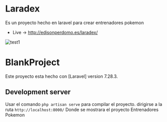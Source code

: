 # Laradex
Es un proyecto hecho en laravel para crear entrenadores pokemon 

- Live -> http://edisonperdomo.es/laradex/

![test1](https://repository-images.githubusercontent.com/296977181/3d027400-0104-11eb-9fdb-43f4bd51f34a)

# BlankProject

Este proyecto esta hecho con [Laravel] version 7.28.3.

## Development server

Usar el comando `php artisan serve` para compilar el proyecto. dirigirse a la ruta `http://localhost:8000/` Donde se mostrara el proyecto Entrenadores Pokemon



